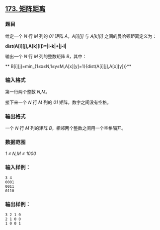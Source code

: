 ## [173. 矩阵距离](https://www.acwing.com/problem/content/175/)

### 题目

给定一个 *N* 行 *M* 列的 *01* 矩阵 *A*，*A[i][j]* 与 *A[k][l]* 之间的曼哈顿距离定义为：

**dist(A[i][j],A[k][l])=|i-k|+|j-l|**

输出一个 *N* 行 *M* 列的整数矩阵 *B*，其中：

** B[i][j]=min_{1≤x≤N,1≤y≤M,A[x][y]=1}⁡{dist(A[i][j],A[x][y])}**

### 输入格式

第一行两个整数 *N,M*。

接下来一个 *N* 行 *M* 列的 *01* 矩阵，数字之间没有空格。

### 输出格式

一个 *N* 行 *M* 列的矩阵 *B*，相邻两个整数之间用一个空格隔开。

### 数据范围

*1 ≤ N,M ≤ 1000*

### 输入样例：

```
3 4
0001
0011
0110
```

### 输出样例：

```
3 2 1 0
2 1 0 0
1 0 0 1
```

